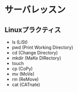 # サーバレッスン
Linuxプラクティス
-----------------
* ls (LiSt)
* pwd (Print Working Directory)
* cd (Change Directory)
* mkdir (MaKe DIRectory)
* touch
* cp (CoPy)
* mv (MoVe)
* rm (ReMove)
* cat (CATnate)
